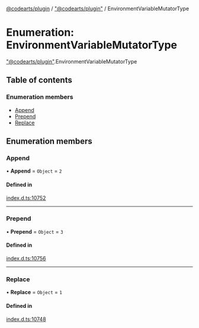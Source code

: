 [@codearts/plugin](../README.md) / ["@codearts/plugin"](../modules/_codearts_plugin_.md) / EnvironmentVariableMutatorType

# Enumeration: EnvironmentVariableMutatorType

["@codearts/plugin"](../modules/_codearts_plugin_.md).EnvironmentVariableMutatorType

## Table of contents

### Enumeration members

- [Append](codearts_plugin_.EnvironmentVariableMutatorType.md#append)
- [Prepend](codearts_plugin_.EnvironmentVariableMutatorType.md#prepend)
- [Replace](codearts_plugin_.EnvironmentVariableMutatorType.md#replace)

## Enumeration members

### Append

• **Append** = `Object` = `2`

#### Defined in

[index.d.ts:10752](https://github.com/huaweicloud/cloudide-plugin-api/blob/84e382d/index.d.ts#L10752)

___

### Prepend

• **Prepend** = `Object` = `3`

#### Defined in

[index.d.ts:10756](https://github.com/huaweicloud/cloudide-plugin-api/blob/84e382d/index.d.ts#L10756)

___

### Replace

• **Replace** = `Object` = `1`

#### Defined in

[index.d.ts:10748](https://github.com/huaweicloud/cloudide-plugin-api/blob/84e382d/index.d.ts#L10748)
